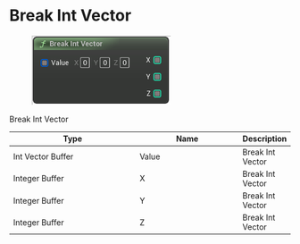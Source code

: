 # Break Int Vector

<div align="left" data-full-width="false">

<figure><img src="Break_Int_Vector.png" alt=""><figcaption></figcaption></figure>

</div>

Break Int Vector

<table>
<thead><tr><th width="250">Type</th><th width="200">Name</th><th>Description</th></tr></thead>
<tbody>
<tr><td>Int Vector Buffer</td><td>Value</td><td>Break Int Vector</td></tr>
<tr><td>Integer Buffer</td><td>X</td><td>Break Int Vector</td></tr>
<tr><td>Integer Buffer</td><td>Y</td><td>Break Int Vector</td></tr>
<tr><td>Integer Buffer</td><td>Z</td><td>Break Int Vector</td></tr>
</tbody>
</table>